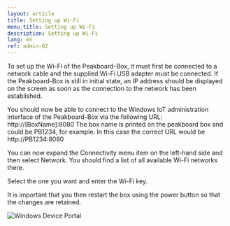 ```yaml
---
layout: article
title: Setting up Wi-Fi
menu_title: Setting up Wi-Fi
description: Setting up Wi-Fi
lang: en
ref: admin-02
---
```


To set up the Wi-Fi of the Peakboard-Box, it must first be connected to a network cable and the supplied Wi-Fi USB adapter must be connected.
If the Peakboard-Box is still in initial state, an IP address should be displayed on the screen as soon as the connection to the network has been established.

You should now be able to connect to the Windows IoT administration interface of the Peakboard-Box via the following URL:
http://[BoxName]:8080
The box name is printed on the peakboard box and could be PB1234, for example.
In this case the correct URL would be http://PB1234:8080

You can now expand the Connectivity menu item on the left-hand side and then select Network.
You should find a list of all available Wi-Fi networks there.

Select the one you want and enter the Wi-Fi key.

It is important that you then restart the box using the power button so that the changes are retained.

![Windows Device Portal](/assets/images/admin/device/windows-device-portal.png)
